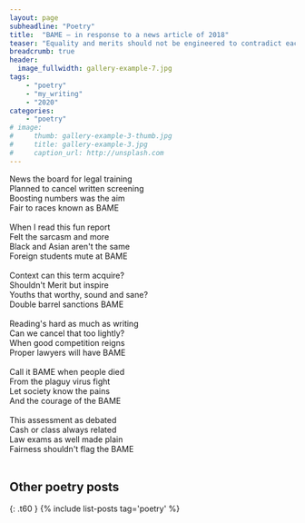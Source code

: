 ```yaml
---
layout: page
subheadline: "Poetry"
title:  "BAME – in response to a news article of 2018"
teaser: "Equality and merits should not be engineered to contradict each other."
breadcrumb: true
header:
  image_fullwidth: gallery-example-7.jpg
tags:
    - "poetry"
    - "my_writing"
    - "2020"
categories:
    - "poetry"
# image:
#     thumb: gallery-example-3-thumb.jpg
#     title: gallery-example-3.jpg
#     caption_url: http://unsplash.com
---
```


News the board for legal training<br/>
Planned to cancel written screening<br/>
Boosting numbers was the aim<br/>
Fair to races known as BAME<br/>
<br/>
When I read this fun report<br/>
Felt the sarcasm and more<br/>
Black and Asian aren't the same<br/>
Foreign students mute at BAME<br/>
<br/>
Context can this term acquire?<br/>
Shouldn't Merit but inspire<br/>
Youths that worthy, sound and sane?<br/>
Double barrel sanctions BAME<br/>
<br/>
Reading's hard as much as writing<br/>
Can we cancel that too lightly?<br/>
When good competition reigns<br/>
Proper lawyers will have BAME<br/>
<br/>
Call it BAME when people died<br/>
From the plaguy virus fight<br/>
Let society know the pains<br/>
And the courage of the BAME<br/>
<br/>
This assessment as debated<br/>
Cash or class always related<br/>
Law exams as well made plain<br/>
Fairness shouldn't flag the BAME <br/>
<br/>

## Other poetry posts
{: .t60 }
{% include list-posts tag='poetry' %}